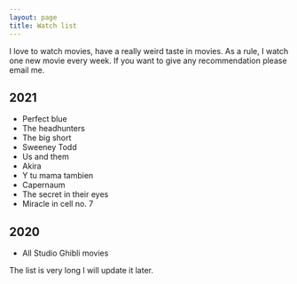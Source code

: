 ```yaml
---
layout: page
title: Watch list
---
```

I love to watch movies, have a really weird taste in movies. As a rule, I watch one new movie every week. If you want to give any recommendation please email me.


## 2021

- Perfect blue
- The headhunters
- The big short
- Sweeney Todd
- Us and them
- Akira
- Y tu mama tambien
- Capernaum
- The secret in their eyes
- Miracle in cell no. 7

## 2020

- All Studio Ghibli movies

The list is very long I will update it later.
